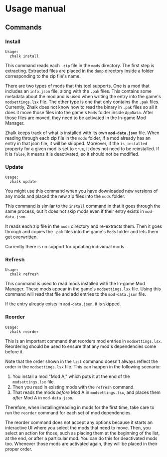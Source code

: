 # Usage manual

## Commands

### Install

```
Usage:
  zhalk install
```

This command reads each `.zip` file in the `mods` directory. The first step is extracting. Extracted files are placed in the `dump` directory inside a folder corresponding to the zip file's name.

There are two types of mods that this tool supports. One is a mod that includes an `info.json` file, along with the `.pak` files.
This contains some metadata about the mod and is used when writing the entry into the game's `modsettings.lsx` file.
The other type is one that only contains the `.pak` files.
Currently, Zhalk does not know how to read the binary in `.pak` files so all it does it move those files into the game's `Mods` folder inside `AppData`.
After those files are moved, they need to be activated in the In-game Mod Manager.

Zhalk keeps track of what is installed with its own **`mod-data.json`** file.
When reading through each zip file in the `mods` folder, if a mod already has an entry in that json file, it will be skipped.
Moreover, if the `is_installed` property for a given mod is set to `true`, it does not need to be reinstalled.
If it is `false`, it means it is deactivated, so it should not be modified.

### Update

```
Usage:
  zhalk update
```

You might use this command when you have downloaded new versions of any mods and placed the new zip files into the `mods` folder.

This command is similar to the `install` command in that it goes through the same process, but it does not skip mods even if their entry exists in `mod-data.json`.

It reads each zip file in the `mods` directory and re-extracts them.
Then it goes through and copies the `.pak` files into the game's `Mods` folder
and lets them get overwritten.

Currently there is no support for updating individual mods.

### Refresh

```
Usage:
  zhalk refresh
```

This command is used to read mods installed with the In-game Mod Manager.
These mods appear in the game's `modsettings.lsx` file.
Using this command will read that file and add entries to the `mod-data.json` file.

If the entry already exists in `mod-data.json`, it is skipped.

### Reorder

```
Usage:
  zhalk reorder
```

This is an important command that reorders mod entries in `modsettings.lsx`.
Reordering should be used to ensure that any mod's dependencies come before it.

Note that the order shown in the `list` command doesn't always reflect the order in the `modsettings.lsx` file.
This can happen in the following scenario:

1. You install a mod "Mod A," which puts it at the end of the `modsettings.lsx` file.
1. Then you read in existing mods with the `refresh` command.
1. That reads the mods _before_ Mod A in `modsettings.lsx`, and places them _after_ Mod A in `mod-data.json`.

Therefore, when installing/reading in mods for the first time, take care to run the `reorder` command for each set of mod dependencies.

The reorder command does not accept any options because it starts an interactive UI where you select the mods that need to move.
Then, you select an action for those, such as placing them at the beginning of the list, at the end, or after a particular mod.
You can do this for deactivated mods too.
Whenever those mods are activated again, they will be placed in their proper order.
